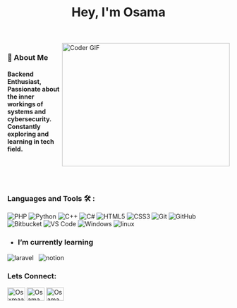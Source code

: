 <h1 align="center">Hey, I'm Osama</h1>

<br/>
<br/>

<img align="right" src="https://media.giphy.com/media/TwdpzgvGszo7j1t6Io/giphy.gif" alt="Coder GIF" width="380" height="280">

<h3>🚀 About Me</h3> 
<h4>Backend Enthusiast, Passionate about the inner workings of systems and cybersecurity. Constantly exploring and learning in tech field.</h4>
<br/>
<br/>
<br/>

### Languages and Tools 🛠 : 
 
![PHP](https://img.shields.io/badge/-PHP-777BB4?style=flat-square&logo=php&logoColor=white)
![Python](https://img.shields.io/badge/-Python-3776AB?style=flat-square&logo=python&logoColor=white&logoWidth=30)
![C++](https://img.shields.io/badge/-C++-00599C?style=flat-square&logo=c%2B%2B&logoColor=white&logoWidth=30)
![C#](https://img.shields.io/badge/-C%23-purple?style=flat-square&logo=c-sharp)
![HTML5](https://img.shields.io/badge/-HTML5-%23E44D27?style=flat-square&logo=html5&logoColor=ffffff&logoWidth=30)
![CSS3](https://img.shields.io/badge/-CSS3-%231572B6?style=flat-square&logo=css3&logoWidth=30)
![Git](https://img.shields.io/badge/-Git-%23F05032?style=flat-square&logo=git&logoColor=%23ffffff&logoWidth=30)
![GitHub](https://img.shields.io/badge/-GitHub-181717?style=flat-square&logo=github)
![Bitbucket](https://img.shields.io/badge/-Bitbucket-0052CC?style=flat-square&logo=bitbucket&logoColor=white)
![VS Code](http://img.shields.io/badge/-VS%20Code-007ACC?style=flat-square&logo=visual-studio-code&logoColor=ffffff&logoWidth=30)
![Windows](https://img.shields.io/badge/-Windows-0078D6?style=flat-square&logo=windows&logoColor=white)
![linux](https://img.shields.io/badge/-linux-%23CC6699?style=flat-square&logo=linux&logoColor=ffffff&logoWidth=30)


- ### I’m currently learning 
![laravel](https://img.shields.io/badge/-Laravel-%23282C34?style=flat-square&logo=laravel&logoWidth=30) &nbsp;
![notion](https://img.shields.io/badge/-notion-fff?style=flat-square&logo=notion&logoColor=000&logoWidth=30)
<!--
![Redux](https://img.shields.io/badge/-redux-7348b6?style=flat-square&logo=redux&logoColor=ffffff)
![typescript](https://img.shields.io/badge/-typescript-2e72bc?style=flat-square&logo=typescript&logoColor=ffffff)
-->

<h3 align="left">Lets Connect:</h3>
<p align="left">
<a href="https://twitter.com/Osxmaaa_" target="blank"><img align="center" src="https://raw.githubusercontent.com/rahuldkjain/github-profile-readme-generator/master/src/images/icons/Social/twitter.svg" alt="Osxmaaa_" height="30" width="40" /></a>
<a href="https://linkedin.com/in/Osama-Refaat1" target="blank"><img align="center" src="https://raw.githubusercontent.com/rahuldkjain/github-profile-readme-generator/master/src/images/icons/Social/linked-in-alt.svg" alt="Osama Refaat" height="30" width="40" /></a>
<a href="https://www.facebook.com/profile.php?id=100006394875151" target="blank"><img align="center" src="https://raw.githubusercontent.com/rahuldkjain/github-profile-readme-generator/master/src/images/icons/Social/facebook.svg" alt="Osama Refaat" height="30" width="40" /></a>
</p>




